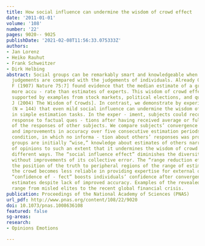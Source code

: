 ```yaml
---
title: How social influence can undermine the wisdom of crowd effect
date: '2011-01-01'
volume: '108'
number: '22'
pages: 9020-- 9025
publishDate: '2021-02-08T11:56:33.075333Z'
authors:
- Jan Lorenz
- Heiko Rauhut
- Frank Schweitzer
- Dirk Helbing
abstract: Social groups can be remarkably smart and knowledgeable when their averaged
  judgements are compared with the judgements of individuals. Already Galton [Galton
  F (1907) Nature 75:7] found evidence that the median estimate of a group can be
  more accu - rate than estimates of experts. This wisdom of crowd effect was recently
  supported by examples from stock markets, political elections, and quiz shows [Surowiecki
  J (2004) The Wisdom of Crowds]. In contrast, we demonstrate by experimental evidence
  (N = 144) that even mild social influence can undermine the wisdom of crowd effect
  in simple estimation tasks. In the exper - iment, subjects could reconsider their
  response to factual ques - tions after having received average or full information
  of the responses of other subjects. We compare subjects’ convergence of estimates
  and improvements in accuracy over five consecutive estimation periods with a control
  condition, in which no informa - tion about others’ responses was provided. Although
  groups are initially “wise,” knowledge about estimates of others narrows the diversity
  of opinions to such an extent that it undermines the wisdom of crowd effect in three
  different ways. The “social influence effect” diminishes the diversity of the crowd
  without improvements of its collective error. The “range reduction effect” moves
  the position of the truth to peripheral regions of the range of estimates so that
  the crowd becomes less reliable in providing expertise for external observers. The
  “confidence ef - fect” boosts individuals’ confidence after convergence of their
  estimates despite lack of improved accuracy. Examples of the revealed mechanism
  range from misled elites to the recent global financial crisis.
publication: Proceedings of the National Academy of Sciences (PNAS)
url_pdf: http://www.pnas.org/content/108/22/9020
doi: 10.1073/pnas.1008636108
featured: false
sg-areas:
research: 
- Opinions Emotions

---
```

